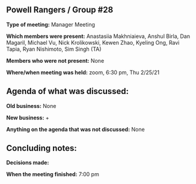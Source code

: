 ## Powell Rangers / Group #28

**Type of meeting:** Manager Meeting

**Which members were present:** Anastasiia Makhniaieva, Anshul Birla, Dan Magaril, Michael Vu, Nick Krolikowski, Kewen Zhao, Kyeling Ong, Ravi Tapia, Ryan Nishimoto, Sim Singh (TA)

**Members who were not present:** None

**Where/when meeting was held:** zoom, 6:30 pm, Thu 2/25/21


## Agenda of what was discussed:

**Old business:** None

**New business:** 
+ 

**Anything on the agenda that was not discussed:**  None


## Concluding notes:

**Decisions made:** 

**When the meeting finished:** 7:00 pm
